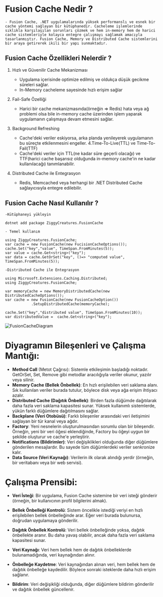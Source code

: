 # Fusion Cache Nedir ? 
 
	- Fusion Cache, .NET uygulamalarında yüksek performanslı ve esnek bir cache yöntemi sağlayan bir kütüphanedir. Cacheleme işlemlerinde sıklıkla karşılaşılan sorunları çözmek ve hem in-memory hem de harici cache sistemleriyle kolayca entegre çalışmayı sağlamak amacıyla tasarlanmıştır. Fusion Cache, Memory ve Distributed Cache sistemlerini bir araya getirerek ikili bir yapı sunmaktadır.

## Fusion Cache Özellikleri Nelerdir ? 
	
1. Hızlı ve Güvenilir Cache Mekanizması
	* Uygulama içerisinde optimize edilmiş ve oldukça düşük gecikme süreleri sağlar.
	* In-Memory cacheleme sayesinde hızlı erişim sağlar

2. Fail-Safe Özelliği
	* Harici bir cache mekanizmasında(örneğin => Redis) hata veya ağ problemi olsa bile in-memory cache üzerinden işlem yaparak uygulamanın çalışmaya devam etmesini sağlar.

 3. Background Refreshing
	* Cache'deki veriler eskiyorsa, arka planda yenileyerek uygulamanın bu süreçte etkilenmesini engeller.
 4.Time-To-Live(TTL) ve Time-To-Fail(TTF)
	* Cache'deki veriler için TTL(ne kadar süre geçerli olacağı) ve TTF(harici cache başarısız olduğunda in-memory cache'in ne kadar kullanılacağı) tanımlanabilir.
 5. Distributed Cache ile Entegrasyon
	* Redis, Memcached veya herhangi bir .NET Distributed Cache sağlayıcısıyla entegre edilebilir.
	


 ## Fusion Cache Nasıl Kullanılır ? 

	-Kütüphaneyi yükleyin

	dotnet add package ZiggyCreatures.FusionCache

	- Temel kullanım

	using ZiggyCreatures.FusionCache;
	var cache = new FusionCache(new FucisionCacheOptions());
	cache.Set("key","value", TimeSpan.FromMinutes(5));
	var value = cache.Get<string>("key");
	var data = cache.GetOrSet("key", ()=> "computed value", TimeSpan.FromMinutes(5));

	-Distributed Cache ile Entegrasyon 

	using Microsoft.Extensions.Caching.Distributed;
	using ZiggyCreatures.FusionCache;

	var memoryCache = new MemoryDistributedCache(new DistributedCacheOptions());
	var cache = new FusionCache(new FusionCacheOption())
				.SetupDistributedCache(memoryCache);

	cache.Set("key","distributed value", TimeSpan.FromMinutes(10));
	var distributedValue =  cache.Get<string>("key");


![FusionCacheDiagram](https://github.com/user-attachments/assets/49d5855b-1036-4476-b0fe-83e0b63a21b4)


# Diyagramın Bileşenleri ve Çalışma Mantığı:

- **Method Call** (Metot Çağrısı): Sistemle etkileşimin başladığı noktadır. GetOrSet, Set, Remove gibi metodlar aracılığıyla veriler okunur, yazılır veya silinir.
- **Memory Cache (Bellek Önbellek)**: En hızlı erişilebilen veri saklama alanı. Sık kullanılan veriler burada tutulur, böylece disk veya ağa erişim ihtiyacı azalır.
- **Distributed Cache (Dağıtık Önbellek)**: Birden fazla düğümde dağıtılarak daha fazla veri saklama kapasitesi sunar. Yüksek kullanımlı sistemlerde, yükün farklı düğümlere dağıtılmasını sağlar.
- **Backplane (Veri Otobüsü)**: Farklı bileşenler arasındaki veri iletişimini sağlayan bir tür kanal veya ağdır.
- **Factory**: Yeni nesnelerin oluşturulmasından sorumlu olan bir bileşendir. Örneğin, yeni bir veri öğesi eklendiğinde, Factory bu öğeyi uygun bir şekilde oluşturur ve cache'e yerleştirir.
- **Notifications (Bildirimler)**: Veri değişiklikleri olduğunda diğer düğümlere gönderilen mesajlardır. Bu sayede tüm düğümlerdeki veriler senkronize kalır.
- **Data Source (Veri Kaynağı)**: Verilerin ilk olarak alındığı yerdir (örneğin, bir veritabanı veya bir web servisi).
# Çalışma Prensibi:

- **Veri İsteği**: Bir uygulama, Fusion Cache sistemine bir veri isteği gönderir (örneğin, bir kullanıcının profil bilgilerini almak).
- **Bellek Önbelleği Kontrolü**: Sistem öncelikle istediği veriyi en hızlı erişilebilen bellek önbelleğinde arar. Eğer veri burada bulunursa, doğrudan uygulamaya gönderilir.
- **Dağıtık Önbellek Kontrolü**: Veri bellek önbelleğinde yoksa, dağıtık önbellekte aranır. Bu daha yavaş olabilir, ancak daha fazla veri saklama kapasitesi sunar.
- **Veri Kaynağı**: Veri hem bellek hem de dağıtık önbelleklerde bulunamadığında, veri kaynağından alınır.

- **Önbelleğe Kaydetme**: Veri kaynağından alınan veri, hem bellek hem de dağıtık önbelleğe kaydedilir. Böylece sonraki isteklerde daha hızlı erişim sağlanır.
- **Bildirim**: Veri değişikliği olduğunda, diğer düğümlere bildirim gönderilir ve dağıtık önbellek güncellenir.

